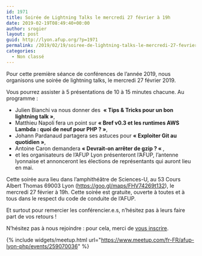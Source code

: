 ```yaml
---
id: 1971
title: Soirée de Lightning Talks le mercredi 27 février à 19h
date: 2019-02-19T08:49:40+00:00
author: srogier
layout: post
guid: http://lyon.afup.org/?p=1971
permalink: /2019/02/19/soiree-de-lightning-talks-le-mercredi-27-fevrier-a-19h/
categories:
  - Non classé
---
```

Pour cette première séance de conférences de l&rsquo;année 2019, nous organisons une soirée de lightning talks, le mercredi 27 février 2019.

Vous pourrez assister à 5 présentations de 10 à 15 minutes chacune. Au programme :

  * Julien Bianchi va nous donner des  **&laquo;&nbsp;Tips & Tricks pour un bon lightning talk&nbsp;&raquo;**,
  * Matthieu Napoli fera un point sur **&laquo;&nbsp;Bref v0.3 et les runtimes AWS Lambda : quoi de neuf pour PHP ?&nbsp;&raquo;**,
  * Johann Pardanaud partagera ses astuces pour **&laquo;&nbsp;Exploiter Git au quotidien&nbsp;&raquo;**,
  * Antoine Caron demandera **&laquo;&nbsp;Devrait-on arrêter de gzip ? &laquo;&nbsp;**,
  * et les organisateurs de l&rsquo;AFUP Lyon présenteront l&rsquo;AFUP, l&rsquo;antenne lyonnaise et annonceront les élections de représentants qui auront lieu en mai.

Cette soirée aura lieu dans l’amphithéâtre de Sciences-U, au 53 Cours Albert Thomas 69003 Lyon (https://goo.gl/maps/FHV74269t132), le mercredi 27 février à 19h. Cette soirée est gratuite, ouverte à toutes et à tous dans le respect du code de conduite de l&rsquo;AFUP.

Et surtout pour remercier les conférencier.e.s, n&rsquo;hésitez pas à leurs faire part de vos retours !

N’hésitez pas à nous rejoindre : pour cela, merci de [vous inscrire](https://www.meetup.com/fr-FR/afup-lyon-php/events/259070036/).


{% include widgets/meetup.html url="https://www.meetup.com/fr-FR/afup-lyon-php/events/259070036" %}
